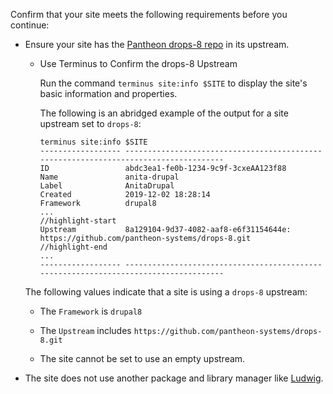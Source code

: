 Confirm that your site meets the following requirements before you continue:

- Ensure your site has the [Pantheon drops-8 repo](https://github.com/pantheon-systems/drops-8) in its upstream.

   - Use Terminus to Confirm the drops-8 Upstream

     Run the command `terminus site:info $SITE` to display the site's basic information and properties.

     The following is an abridged example of the output for a site upstream set to `drops-8`:

     ```bash{outputLines:2-13}
     terminus site:info $SITE
     ------------------ -------------------------------------------------------------------------------------
     ID                 abdc3ea1-fe0b-1234-9c9f-3cxeAA123f88
     Name               anita-drupal
     Label              AnitaDrupal
     Created            2019-12-02 18:28:14
     Framework          drupal8
     ...
     //highlight-start
     Upstream           8a129104-9d37-4082-aaf8-e6f31154644e: https://github.com/pantheon-systems/drops-8.git
     //highlight-end
     ...
     ------------------ -------------------------------------------------------------------------------------
     ```

    The following values indicate that a site is using a `drops-8` upstream:

     - The `Framework` is `drupal8`

     - The `Upstream` includes `https://github.com/pantheon-systems/drops-8.git`

  - The site cannot be set to use an empty upstream.

- The site does not use another package and library manager like [Ludwig](https://www.drupal.org/project/ludwig).
